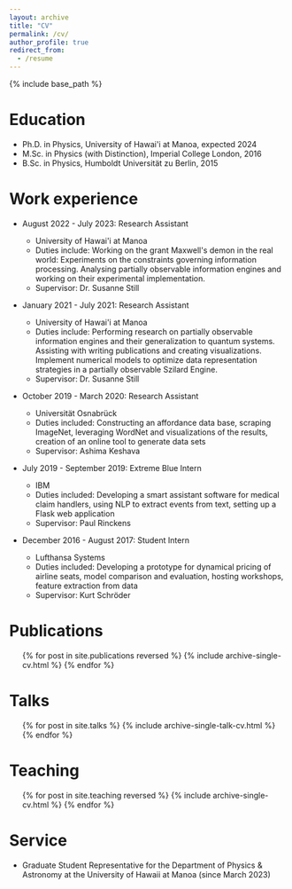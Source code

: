 ```yaml
---
layout: archive
title: "CV"
permalink: /cv/
author_profile: true
redirect_from:
  - /resume
---
```


{% include base_path %}

Education
======
<!-- * M.Sc. in Cognitive Science, Universität Osnabrück, 2020 (expected) -->
* Ph.D. in Physics, University of Hawai'i at Manoa, expected 2024
* M.Sc. in Physics (with Distinction), Imperial College London, 2016
* B.Sc. in Physics, Humboldt Universität zu Berlin, 2015

Work experience
======
* August 2022 - July 2023: Research Assistant
  * University of Hawai'i at Manoa
  * Duties include: Working on the grant Maxwell's demon in the real world: Experiments on the constraints governing information processing. Analysing partially observable information engines and working on their experimental implementation.  
  * Supervisor: Dr. Susanne Still

* January 2021 - July 2021: Research Assistant
  * University of Hawai'i at Manoa
  * Duties include: Performing research on partially observable information engines and their generalization to quantum systems. Assisting with writing publications and creating visualizations. Implement numerical models to optimize data representation strategies in a partially observable Szilard Engine.  
  * Supervisor: Dr. Susanne Still

* October 2019 - March 2020: Research Assistant
  * Universität Osnabrück
  * Duties included: Constructing an affordance data base, scraping ImageNet, leveraging WordNet and visualizations of the results, creation of an online tool to generate data sets
  * Supervisor: Ashima Keshava

* July 2019 - September 2019: Extreme Blue Intern
  * IBM
  * Duties included: Developing a smart assistant software for medical claim handlers, using NLP to extract events from text, setting up a Flask web application
  * Supervisor: Paul Rinckens

* December 2016 - August 2017: Student Intern
  * Lufthansa Systems
  * Duties included: Developing a prototype for dynamical pricing of airline seats, model comparison and evaluation, hosting workshops, feature extraction from data
  * Supervisor: Kurt Schröder

<!-- Skills
======
* Quantum Physics
  * Quantum Optics
  * Quantum Information Theory
  * Foundations of Quantum Theory
* Mathematics
  * Advanced Analysis
  * Linear Algebra
  * Functional Analysis
* Programming
  * Python
  * R
  * Matlab
* Basic Neuroscience
* Deep Learning (Theory and practical implementations) -->

Publications
======
  <ul>{% for post in site.publications reversed %}
    {% include archive-single-cv.html %}
  {% endfor %}</ul>

Talks
======
  <ul>{% for post in site.talks %}
    {% include archive-single-talk-cv.html %}
  {% endfor %}</ul>

Teaching
======
  <ul>{% for post in site.teaching reversed %}
    {% include archive-single-cv.html %}
  {% endfor %}</ul>

Service
======
* Graduate Student Representative for the Department of Physics & Astronomy at the University of Hawaii at Manoa (since March 2023)
